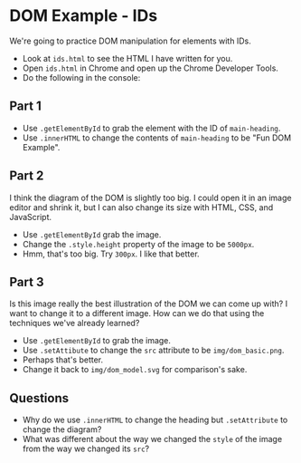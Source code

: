 # DOM Example - IDs

We're going to practice DOM manipulation for elements with IDs.

- Look at `ids.html` to see the HTML I have written for you.
- Open `ids.html` in Chrome and open up the Chrome Developer Tools.
- Do the following in the console:

## Part 1
- Use `.getElementById` to grab the element with the ID of `main-heading`.
- Use `.innerHTML` to change the contents of `main-heading` to be "Fun
  DOM Example".

## Part 2

I think the diagram of the DOM is slightly too big. I could open it in
an image editor and shrink it, but I can also change its size with
HTML, CSS, and JavaScript.

- Use `.getElementById` grab the image.
- Change the `.style.height` property of the image to be `5000px`.
- Hmm, that's too big. Try `300px`.  I like that better.

## Part 3

Is this image really the best illustration of the DOM we can come up
with? I want to change it to a different image.  How can we do that
using the techniques we've already learned?

- Use `.getElementById` to grab the image.
- Use `.setAttibute` to change the `src` attribute to be `img/dom_basic.png`.
- Perhaps that's better.
- Change it back to `img/dom_model.svg` for comparison's sake.

## Questions

- Why do we use `.innerHTML` to change the heading but `.setAttribute`
  to change the diagram?
- What was different about the way we changed the `style` of the image
  from the way we changed its `src`?
